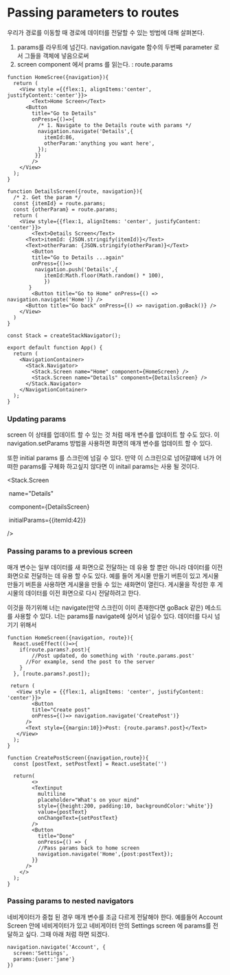 # Passing parameters to routes

우리가 경로를 이동할 때 경로에 데이터를 전달할 수 있는 방법에 대해 살펴본다.

1. params를 라우트에 넘긴다. navigation.navigate 함수의 두번째 parameter 로서 그들을 객체에 넣음으로써
2. screen component 에서 prams 를 읽는다. : route.params

```react
function HomeScree({navigation}){
  return (
  	<View style ={{flex:1, alignItems:'center', justifyContent:'center'}}>
    	<Text>Home Screen</Text>
      <Button 
        title="Go to Details"
        onPress={()=>{
          /* 1. Navigate to the Details route with params */
          navigation.navigate('Details',{
            itemId:86,
            otherParam:'anything you want here',
          });
         }}
        />
    </View>
  );
}

function DetailsScreen({route, navigation}){
  /* 2. Get the param */
  const {itemId} = route.params;
  const {otherParam} = route.params;
  return (
  	<View style={{flex:1, alignItems: 'center', justifyContent: 'center'}}>
    	<Text>Details Screen</Text>
      <Text>itemId: {JSON.stringify(itemId)}</Text>
      <Text>otherParam: {JSON.stringify(otherParam)}</Text>
    	<Button
      	title="Go to Details ...again"
        onPress={()=>
         navigation.push('Details',{
      		itemId:Math.floor(Math.random() * 100),		
    		})
       }
    	<Button title="Go to Home" onPress={() => navigation.navigate('Home')} />
      <Button title="Go back" onPress={() => navigation.goBack()} />
    </View>
  )
}
        
const Stack = createStackNavigator();

export default function App() {
  return (
    <NavigationContainer>
      <Stack.Navigator>
        <Stack.Screen name="Home" component={HomeScreen} />
        <Stack.Screen name="Details" component={DetailsScreen} />
      </Stack.Navigator>
    </NavigationContainer>
  );
}
```



### Updating params

screen 이 상태를 업데이트 할 수 있는 것 처럼 매개 변수를 업데이트 할 수도 있다. 이 navigation.setParams  방법을 사용하면 화면의 매개 변수를 업데이트 할 수 있다. 

또한 initial params 를 스크린에 넘길 수 있다. 만약 이 스크린으로 넘어갈떄에 너가 어떠한 params를 구체화 하고싶지 않다면 이 initail params는 사용 될 것이다. 

<Stack.Screen

​	name="Details"

​	component={DetailsScreen}

​	initialParams={{itemId:42}}

/>



### Passing params to a previous screen

매개 변수는 일부 데이터를 새 화면으로 전달하는 데 유용 할 뿐만 아니라 데이터를 이전 화면으로 전달하는 데 유용 할 수도 있다. 예를 들어 게시물 만들기 버튼이 있고 게시물 만들기 버튼을 사용하면 게시물을 만들 수 있는 새화면이 열린다. 게시물을 작성한 후 게시물의 데이터를 이전 화면으로 다시 전달하려고 한다.

이것을 하기위해 너는 navigate(만약 스크린이 이미 존재한다면 goBack 같은) 메소드를 사용할 수 있다. 너는 params를 navigate에 실어서 넘길수 있다. 데이터를 다시 넘기기 위해서 

```react
function HomeScreen({navigation, route}){
  React.useEffect(()=>{
    if(route.params?.post){
    	//Post updated, do something with 'route.params.post'
      //For example, send the post to the server
    }
  }, [route.params?.post]);
      
 return (
   <View style = {{flex:1, alignItems: 'center', justifyContent: 'center'}}>
   		<Button 
        title="Create post"
        onPress={()=> navigation.navigate('CreatePost')}
      />
      <Text style={{margin:10}}>Post: {route.params?.post}</Text>
   </View>
  );
}

function CreatePostScreen({navigation,route}){
  const [postText, setPostText] = React.useState('')
  
  return(
  		<>
        <Textinput
          multiline
          placeholder="What's on your mind"
          style={{height:200, padding:10, backgroundColor:'white'}}
          value={postText}
          onChangeText={setPostText}
        />
        <Button
          title="Done"
          onPress={() => {
          //Pass params back to home screen
          navigation.navigate('Home',{post:postText});
        }}
      />
  	</>
  );
}
```





### Passing params to nested navigators

네비게이터가 중첩 된 경우 매개 변수를 조금 다르게 전달해야 한다. 예를들어 Account Screen 안에 네비게이터가 있고 네비게이터 안의 Settings screen 에 params를 전달하고 싶다. 그때 아래 처럼 하면 되겠다.

```react
navigation.navigate('Account', {
  screen:'Settings',
  params:{user:'jane'}
})
```

